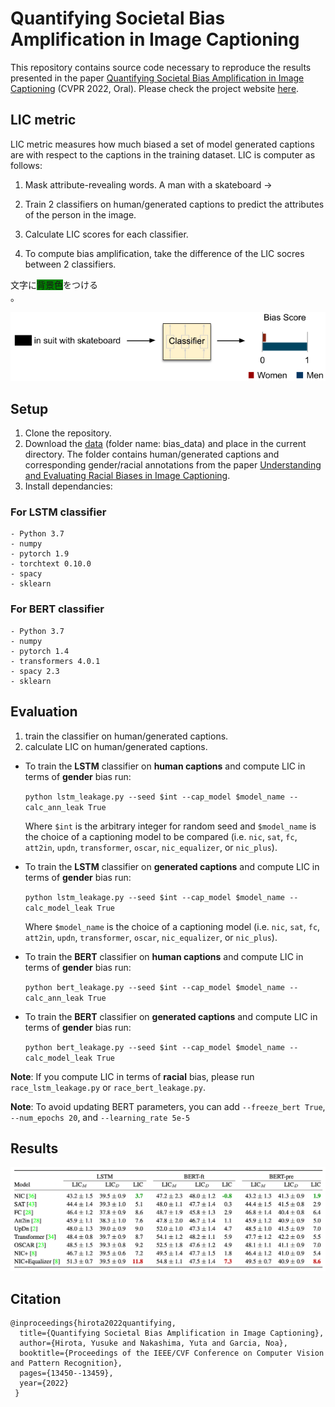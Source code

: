 # Quantifying Societal Bias Amplification in Image Captioning
This repository contains source code necessary to reproduce the results presented in the paper [Quantifying Societal Bias Amplification in Image Captioning](https://openaccess.thecvf.com/content/CVPR2022/html/Hirota_Quantifying_Societal_Bias_Amplification_in_Image_Captioning_CVPR_2022_paper.html) (CVPR 2022, Oral). Please check the project website [here](https://sites.google.com/view/cvpr-2022-quantify-bias/home).

## LIC metric
LIC metric measures how much biased a set of model generated captions are with respect to the captions in the training dataset. LIC is computer as follows:

1. Mask attribute-revealing words. 
    A man with a skateboard &rarr;     

2. Train 2 classifiers on human/generated captions to predict the attributes of the person in the image.
3. Calculate LIC scores for each classifier. 
4. To compute bias amplification, take the difference of the LIC socres between 2 classifiers.

文字に<span style="background-color:green">背景色</span>をつける<br>。

<div align="center">
<img src="run_scripts/LIC_classifier.png" width="600pix"/>
</div>


## Setup
1. Clone the repository.
2. Download the [data](https://drive.google.com/drive/folders/1PI03BqcnhdXZi2QY9PUHzWn4cxgdonT-?usp=sharing) (folder name: bias_data) and place in the current directory.
  The folder contains human/generated captions and corresponding gender/racial annotations from the paper [Understanding and Evaluating Racial Biases in Image Captioning](https://openaccess.thecvf.com/content/ICCV2021/html/Zhao_Understanding_and_Evaluating_Racial_Biases_in_Image_Captioning_ICCV_2021_paper.html).   
3. Install dependancies:

  ### For LSTM classifier
    - Python 3.7
    - numpy 
    - pytorch 1.9
    - torchtext 0.10.0 
    - spacy 
    - sklearn 
  ### For BERT classifier
    - Python 3.7
    - numpy
    - pytorch 1.4
    - transformers 4.0.1
    - spacy 2.3
    - sklearn
    
## Evaluation
1. train the classifier on human/generated captions. 
2. calculate LIC on human/generated captions.

- To train the **LSTM** classifier on **human captions** and compute LIC in terms of **gender** bias run:
    
  `python lstm_leakage.py --seed $int --cap_model $model_name --calc_ann_leak True`
    
  Where `$int` is the arbitrary integer for random seed and `$model_name` is the choice of a captioning model to be compared (i.e. `nic`, `sat`, `fc`, `att2in`, `updn`, `transformer`, `oscar`, `nic_equalizer`, or `nic_plus`).

- To train the **LSTM** classifier on **generated captions** and compute LIC in terms of **gender** bias run:
    
  `python lstm_leakage.py --seed $int --cap_model $model_name --calc_model_leak True`
    
  Where `$model_name` is the choice of a captioning model  (i.e. `nic`, `sat`, `fc`, `att2in`, `updn`, `transformer`, `oscar`, `nic_equalizer`, or `nic_plus`). 
  
- To train the **BERT** classifier on **human captions** and compute LIC in terms of **gender** bias run:
    
  `python bert_leakage.py --seed $int --cap_model $model_name --calc_ann_leak True`
    
- To train the **BERT** classifier on **generated captions** and compute LIC in terms of **gender** bias run:
    
  `python bert_leakage.py --seed $int --cap_model $model_name --calc_model_leak True`

**Note**: If you compute LIC in terms of **racial** bias, please run `race_lstm_leakage.py` or `race_bert_leakage.py`.
  
**Note**: To avoid updating BERT parameters, you can add `--freeze_bert True`, `--num_epochs 20`, and `--learning_rate 5e-5` 
  
  
    
## Results
<div align="center">
<img src="run_scripts/LIC_gender.png" width="600pix"/>
</div>

## Citation
    @inproceedings{hirota2022quantifying,
      title={Quantifying Societal Bias Amplification in Image Captioning},
      author={Hirota, Yusuke and Nakashima, Yuta and Garcia, Noa},
      booktitle={Proceedings of the IEEE/CVF Conference on Computer Vision and Pattern Recognition},
      pages={13450--13459},
      year={2022}
     }
